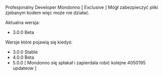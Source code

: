 Profesjonalny Developer Mondonno [ Exclusive ] Mógł zabezpieczyć pliki zjebanym kodem więc może nie działać.

Aktualna wersja:
- 3.0.0 Beta

Wersje które pojawią się kiedyś:
- 3.0.0 Stable
- 4.0.0 Beta
- 5.0.0 [ Mondonno się spłakał i zapierdala robić kolejne 4050195 updateow ]
